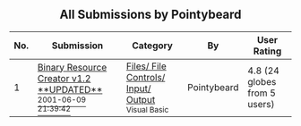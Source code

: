 ﻿<div align="center">

## All Submissions by Pointybeard

</div>

No.  | Submission | Category | By   | User Rating
---- | ---------- | -------- | ---- | -----------
1 | [Binary Resource Creator v1\.2 \*\*UPDATED\*\*<br /><sup>2001-06-09 21:39:42</sup>](https://github.com/Planet-Source-Code/pointybeard-binary-resource-creator-v1-2-updated__1-23875) | [Files/ File Controls/ Input/ Output<br /><sup>Visual Basic</sup>](../ByCategory/files-file-controls-input-output__1-3.md) | Pointybeard | 4.8 (24 globes from 5 users)

